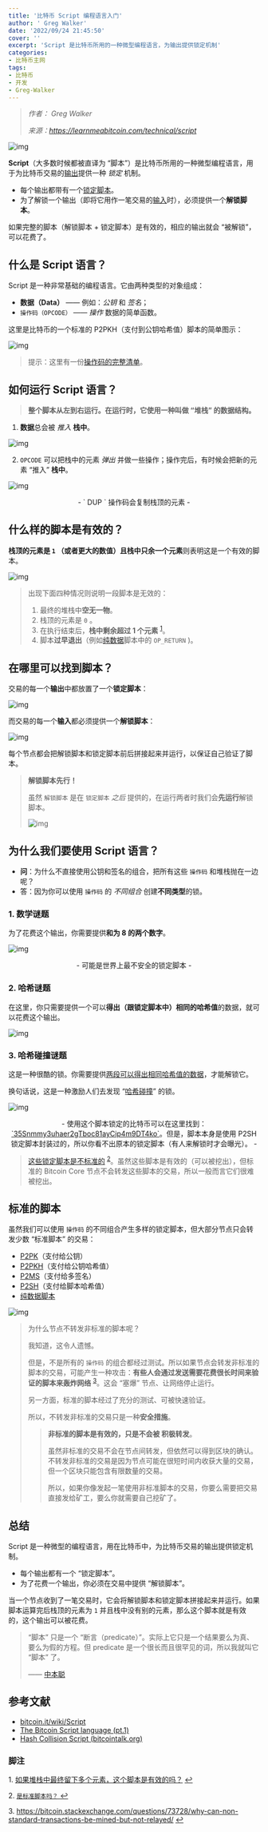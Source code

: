 ```yaml
---
title: '比特币 Script 编程语言入门'
author: ' Greg Walker'
date: '2022/09/24 21:45:50'
cover: ''
excerpt: 'Script 是比特币所用的一种微型编程语言，为输出提供锁定机制'
categories:
- 比特币主网
tags:
- 比特币
- 开发
- Greg-Walker
---
```



> *作者： Greg Walker*
> 
> *来源：<https://learnmeabitcoin.com/technical/script>*



![img](../images/script-a-mini-programming-language-by-Greg-Walker/script.png)

**Script**（大多数时候都被直译为 “脚本”）是比特币所用的一种微型编程语言，用于为比特币交易的[输出](https://learnmeabitcoin.com/technical/output)提供一种 *锁定* 机制。

- 每个输出都带有一个[锁定脚本](https://learnmeabitcoin.com/technical/scriptPubKey)。
- 为了解锁一个输出（即将它用作一笔交易的[输入](https://learnmeabitcoin.com/technical/input)时），必须提供一个**解锁脚本**。

如果完整的脚本（解锁脚本 + 锁定脚本）是有效的，相应的输出就会 “被解锁”，可以花费了。

## 什么是 Script 语言？

Script 是一种非常基础的编程语言。它由两种类型的对象组成：

- **数据（Data）** —— 例如：*公钥* 和 *签名*；
-  ` 操作码（OPCODE） `  —— *操作* 数据的简单函数。

这里是比特币的一个标准的 P2PKH（支付到公钥哈希值）脚本的简单图示：

![img](../images/script-a-mini-programming-language-by-Greg-Walker/example.png)

>  提示：这里有一份[操作码的完整清单](https://en.bitcoin.it/wiki/Script#Opcodes)。

## 如何运行 Script 语言？

> **整个脚本从左到右运行。在运行时，它使用一种叫做 “堆栈” 的数据结构。**

1. **数据**总会被 *推入* **栈中**。

![img](../images/script-a-mini-programming-language-by-Greg-Walker/data.gif)

2.  ` OPCODE ` 可以把栈中的元素 *弹出* 并做一些操作；操作完后，有时候会把新的元素 “推入” **栈中**。

![img](../images/script-a-mini-programming-language-by-Greg-Walker/opcode.gif)

<p style="text-align:center">- ` DUP ` 操作码会复制栈顶的元素  -</p>


## 什么样的脚本是有效的？

**栈顶的元素是  ` 1 ` （或者更大的数值）且栈中只余一个元素**则表明这是一个有效的脚本。

![img](../images/script-a-mini-programming-language-by-Greg-Walker/alidate.gif)



> 出现下面四种情况则说明一段脚本是无效的：
>
> 1. 最终的堆栈中**空无一物**。
> 2. 栈顶的元素是 ` 0 ` 。
> 3. 在执行结束后，**栈中剩余超过 1 个元素** <sup><a href="#note1" id="jump-1">1</a></sup>。
> 4. 脚本**过早退出**（例如[纯数据](https://learnmeabitcoin.com/technical/nulldata)脚本中的  ` OP_RETURN ` )。

## 在哪里可以找到脚本？

交易的每一个**输出**中都放置了一个**锁定脚本**：

![img](../images/script-a-mini-programming-language-by-Greg-Walker/-script.png)

而交易的每一个**输入**都必须提供一个**解锁脚本**：

![img](../images/script-a-mini-programming-language-by-Greg-Walker/-script.png)

每个节点都会把解锁脚本和锁定脚本前后拼接起来并运行，以保证自己验证了脚本。

> **解锁脚本先行！**
>
> 虽然 ` 解锁脚本 ` 是在 ` 锁定脚本 ` *之后* 提供的，在运行两者时我们会**先运行**解锁脚本。
>
> ![img](../images/script-a-mini-programming-language-by-Greg-Walker/g-first.png)

## 为什么我们要使用 Script 语言？

- **问**：为什么不直接使用公钥和签名的组合，把所有这些 ` 操作码 ` 和堆栈抛在一边呢？
- 答：因为你可以使用 ` 操作码 ` 的 *不同组合* 创建**不同类型**的锁。

### 1. 数学谜题

为了花费这个输出，你需要提供**和为 8 的两个数字**。

![img](../images/script-a-mini-programming-language-by-Greg-Walker/math.png)



<p style="text-align:center">- 可能是世界上最不安全的锁定脚本 -</p>


### 2. 哈希谜题

在这里，你只需要提供一个可以**得出（跟锁定脚本中）相同的哈希值**的数据，就可以花费这个输出。

![img](../images/script-a-mini-programming-language-by-Greg-Walker/hash.png)

### 3. 哈希碰撞谜题

这是一种很酷的锁。你需要提供[两段可以得出相同哈希值的数据]()，才能解锁它。

换句话说，这是一种激励人们去发现 “[哈希碰撞](https://bitcointalk.org/index.php?topic=293382.0)” 的锁。

![img](../images/script-a-mini-programming-language-by-Greg-Walker/llision.png)

<p style="text-align:center">- 使用这个脚本锁定的比特币可以在这里找到：<a href="https://learnmeabitcoin.com/explorer/address/35Snmmy3uhaer2gTboc81ayCip4m9DT4ko">`35Snmmy3uhaer2gTboc81ayCip4m9DT4ko`</a>。但是，脚本本身是使用 P2SH 锁定脚本封装过的，所以你看不出原本的锁定脚本（有人来解锁时才会曝光）。 -</p>


> [这些锁定脚本是不标准的](https://bitcointalk.org/index.php?topic=293382.0) <sup><a href="#note2" id="jump-2">2</a></sup>。虽然这些脚本是有效的（可以被挖出），但标准的 Bitcoin Core 节点不会转发这些脚本的交易，所以一般而言它们很难被挖出。

## 标准的脚本

虽然我们可以使用 ` 操作码 ` 的不同组合产生多样的锁定脚本，但大部分节点只会转发少数 “标准脚本” 的交易：

- [P2PK](https://learnmeabitcoin.com/technical/p2pk)（支付给公钥）
- [P2PKH](https://learnmeabitcoin.com/technical/p2pkh)（支付给公钥哈希值）
- [P2MS](https://learnmeabitcoin.com/technical/p2ms)（支付给多签名）
- [P2SH](https://learnmeabitcoin.com/technical/p2sh)（支付给脚本哈希值）
- [纯数据脚本](https://learnmeabitcoin.com/technical/nulldata)

![img](../images/script-a-mini-programming-language-by-Greg-Walker/scripts.png)

> 为什么节点不转发非标准的脚本呢？
>
> 我知道，这令人遗憾。
>
> 但是，不是所有的 ` 操作码 ` 的组合都经过测试。所以如果节点会转发非标准的脚本的交易，可能产生一种攻击：**有些人会通过发送需要花费很长时间来验证的脚本来轰炸网络** <sup><a href="#note3" id="jump-3">3</a></sup>。这会 “塞爆” 节点、让网络停止运行。
>
> 另一方面，标准的脚本经过了充分的测试、可被快速验证。
>
> 所以，不转发非标准的交易只是一种**安全措施**。
>
> > **非标准的脚本是有效的，只是不会被 积极转发**。
> >
> > 虽然非标准的交易不会在节点间转发，但依然可以得到区块的确认。不转发非标准的交易是因为节点可能在很短时间内收获大量的交易，但一个区块只能包含有限数量的交易。
> >
> > 所以，如果你像发起一笔使用非标准脚本的交易，你要么需要把交易直接发给矿工，要么你就需要自己挖矿了。

## 总结

Script 是一种微型的编程语言，用在比特币中，为比特币交易的输出提供锁定机制。

- 每个输出都有一个 “锁定脚本”。
- 为了花费一个输出，你必须在交易中提供 “解锁脚本”。

当一个节点收到了一笔交易时，它会将解锁脚本和锁定脚本拼接起来并运行。如果脚本运算完后栈顶的元素为  ` 1 ` 并且栈中没有别的元素，那么这个脚本就是有效的，这个输出可以被花费。

> “脚本” 只是一个 “断言（predicate）”。实际上它只是一个结果要么为真、要么为假的方程。但 predicate 是一个很长而且很罕见的词，所以我就叫它 “脚本” 了。
>
> —— [中本聪](https://bitcointalk.org/index.php?topic=195.msg1611#msg1611)

## 参考文献

- [bitcoin.it/wiki/Script](https://en.bitcoin.it/wiki/Script)
- [The Bitcoin Script language (pt.1)](http://davidederosa.com/basic-blockchain-programming/bitcoin-script-language-part-one/)
- [Hash Collision Script (bitcointalk.org)](https://bitcointalk.org/index.php?topic=293382.0)

### 脚注

1.<a id="note1"> </a>[如果堆栈中最终留下多个元素，这个脚本是有效的吗？](https://bitcoin.stackexchange.com/questions/92039/is-a-script-spendable-if-multiple-items-are-left-on-the-stack) <a href="#jump-1">↩</a>

2.<a id="note2"> </a>[ ` 是标准脚本吗？ ` ](https://github.com/bitcoin/bitcoin/blob/master/src/policy/policy.cpp) <a href="#jump-2">↩</a>

3.<a id="note3"> </a>https://bitcoin.stackexchange.com/questions/73728/why-can-non-standard-transactions-be-mined-but-not-relayed/ <a href="#jump-3">↩</a>

